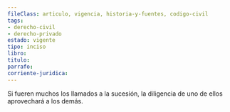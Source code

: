 ```yaml
---
fileClass: articulo, vigencia, historia-y-fuentes, codigo-civil
tags:
- derecho-civil
- derecho-privado
estado: vigente
tipo: inciso
libro:
titulo:
parrafo:
corriente-juridica:
---
```

Si fueren muchos los llamados a la sucesión, la diligencia de uno de ellos aprovechará a los demás.